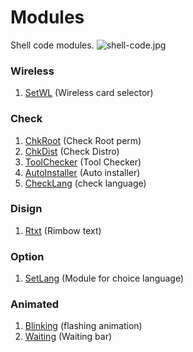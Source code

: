 # Modules
Shell code modules.
![shell-code.jpg](https://github.com/KURO-CODE/Modules/blob/master/shell-code.jpg)

### Wireless
1. [SetWL](https://github.com/KURO-CODE/Modules/tree/master/Wireless/Setwl) (Wireless card selector)

### Check
1. [ChkRoot](https://github.com/KURO-CODE/Modules/tree/master/Check/Session) (Check Root perm)
2. [ChkDist](https://github.com/KURO-CODE/Modules/tree/master/Check/Distro) (Check Distro)
3. [ToolChecker](https://github.com/KURO-CODE/Modules/blob/master/Check/Tool/Toolckecker.sh) (Tool Checker)
4. [AutoInstaller](https://github.com/KURO-CODE/Modules/blob/master/Check/Tool/AutoInstaller.sh) (Auto installer)
4. [CheckLang](https://github.com/KURO-CODE/Modules/blob/master/Check/Tool/CheckLang.sh) (check language)

### Disign
1. [Rtxt](https://github.com/KURO-CODE/Modules/tree/master/Disign/Colors/Rtxt) (Rimbow text)

### Option
1. [SetLang](https://github.com/KURO-CODE/Modules/blob/master/SetLang/Setlang.sh) (Module for choice language)

### Animated
1. [Blinking](https://github.com/KURO-CODE/Shell-Modules/blob/master/Animated/Blinking.sh) (flashing animation)
2. [Waiting](https://github.com/KURO-CODE/Shell-Modules/blob/master/Animated/Waiting.sh) (Waiting bar)
